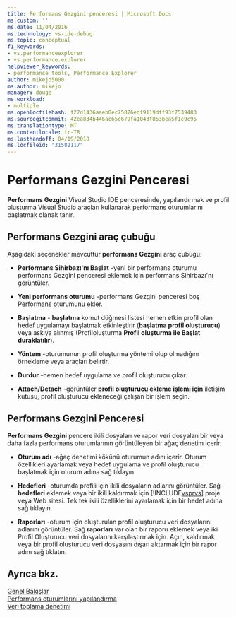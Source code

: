 ```yaml
---
title: Performans Gezgini penceresi | Microsoft Docs
ms.custom: ''
ms.date: 11/04/2016
ms.technology: vs-ide-debug
ms.topic: conceptual
f1_keywords:
- vs.performanceexplorer
- vs.performance.explorer
helpviewer_keywords:
- performance tools, Performance Explorer
author: mikejo5000
ms.author: mikejo
manager: douge
ms.workload:
- multiple
ms.openlocfilehash: f27d1436aaeb0ec75876edf9119dff93f7539483
ms.sourcegitcommit: 42ea834b446ac65c679fa1043f853bea5f1c9c95
ms.translationtype: MT
ms.contentlocale: tr-TR
ms.lasthandoff: 04/19/2018
ms.locfileid: "31582117"
---
```

# <a name="performance-explorer-window"></a>Performans Gezgini Penceresi

**Performans Gezgini** Visual Studio IDE penceresinde, yapılandırmak ve profil oluşturma Visual Studio araçları kullanarak performans oturumlarını başlatmak olanak tanır.

## <a name="performance-explorer-toolbar"></a>Performans Gezgini araç çubuğu

Aşağıdaki seçenekler mevcuttur **performans Gezgini** araç çubuğu:

- **Performans Sihirbazı'nı Başlat** -yeni bir performans oturumu performans Gezgini penceresi eklemek için performans Sihirbazı'nı görüntüler.

- **Yeni performans oturumu** -performans Gezgini penceresi boş Performans oturumunu ekler.

- **Başlatma** - **başlatma** komut düğmesi listesi hemen etkin profil olan hedef uygulamayı başlatmak etkinleştirir (**başlatma profil oluşturucu**) veya askıya alınmış (Profiloluşturma **Profil oluşturma ile Başlat duraklatılır**).

- **Yöntem** -oturumunun profil oluşturma yöntemi olup olmadığını örnekleme veya araçları belirtir.

- **Durdur** -hemen hedef uygulama ve profil oluşturucu çıkar.

- **Attach/Detach** -görüntüler **profil oluşturucu ekleme işlemi için** iletişim kutusu, profil oluşturucu ekleneceği çalışan bir işlem seçin.

## <a name="performance-explorer-window"></a>Performans Gezgini Penceresi

**Performans Gezgini** pencere ikili dosyaları ve rapor veri dosyaları bir veya daha fazla performans oturumlarının görüntüleyen bir ağaç denetim içerir.

- **Oturum adı** -ağaç denetimi kökünü oturumun adını içerir. Oturum özellikleri ayarlamak veya hedef uygulama ve profil oluşturucu başlatmak için oturum adına sağ tıklayın.

- **Hedefleri** -oturumda profili için ikili dosyaların adlarını görüntüler. Sağ **hedefleri** eklemek veya bir ikili kaldırmak için [!INCLUDE[vsprvs](../code-quality/includes/vsprvs_md.md)] proje veya Web sitesi. Tek tek ikili özelliklerini ayarlamak için bir hedef adına sağ tıklayın.

- **Raporları** -oturum için oluşturulan profil oluşturucu veri dosyalarını adlarını görüntüler. Sağ **raporları** var olan bir raporu eklemek veya iki Profil Oluşturucu veri dosyalarını karşılaştırmak için. Açın, kaldırmak veya bir profil oluşturucu veri dosyasını dışarı aktarmak için bir rapor adını sağ tıklatın.

## <a name="see-also"></a>Ayrıca bkz.

[Genel Bakışlar](../profiling/overviews-performance-tools.md)  
[Performans oturumlarını yapılandırma](../profiling/configuring-performance-sessions.md)  
[Veri toplama denetimi](../profiling/controlling-data-collection.md)